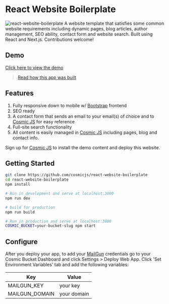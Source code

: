 # React Website Boilerplate
![react-website-boilerplate](https://cosmic-s3.imgix.net/ef914540-3106-11e8-8a87-1d4e79eefafa-nextjs-cosmicjs.jpg)
A website template that satisfies some common website requirements including dynamic pages, blog articles, author management, SEO ability, contact form and website search. Built using React and Next.js. Contributions welcome!

## Demo
[Click here to view the demo](https://cosmicjs.com/apps/nextjs-website-boilerplate)

> [Read how this app was built](https://cosmicjs.com/articles/nextjs-website-boilerplate-jeoea8au)

## Features
1. Fully responsive down to mobile w/ [Bootstrap](http://getbootstrap.com) frontend<br />
2. SEO ready<br />
3. A contact form that sends an email to your email(s) of choice and to [Cosmic JS](https://cosmicjs.com) for easy reference<br />
4. Full-site search functionality<br />
5. All content is easily managed in [Cosmic JS](https://cosmicjs.com) including pages, blog and contact info.

Sign up for [Cosmic JS](https://cosmicjs.com) to install the demo content and deploy this website.

## Getting Started

```bash
git clone https://github.com/cosmicjs/react-website-boilerplate
cd react-website-boilerplate
npm install

# Run in development and serve at localhost:3000
npm run dev

# build for production
npm run build

# Run in production and serve at localhost:3000
COSMIC_BUCKET=your-bucket-slug npm start
```


## Configure

After you deploy your app, to add your [MailGun](https://www.mailgun.com/) credentials go to your Cosmic Bucket Dashboard and click Settings > Deploy Web App.  Click 'Set Environment Variables' tab and add the following variables:

Key | Value
--- | ---
| MAILGUN_KEY     | your key
| MAILGUN_DOMAIN      | your domain
